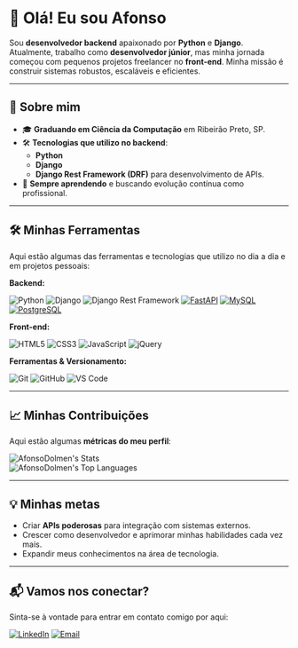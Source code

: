 # 👋 Olá! Eu sou **Afonso**

Sou **desenvolvedor backend** apaixonado por **Python** e **Django**. Atualmente, trabalho como **desenvolvedor júnior**, mas minha jornada começou com pequenos projetos freelancer no **front-end**. Minha missão é construir sistemas robustos, escaláveis e eficientes.  

---

## 🚀 Sobre mim  
- 🎓 **Graduando em Ciência da Computação** em Ribeirão Preto, SP.  
- 🛠 **Tecnologias que utilizo no backend**:  
  - **Python**  
  - **Django**  
  - **Django Rest Framework (DRF)** para desenvolvimento de APIs.  
- 🌱 **Sempre aprendendo** e buscando evolução contínua como profissional.  

---

## 🛠️ Minhas Ferramentas  
Aqui estão algumas das ferramentas e tecnologias que utilizo no dia a dia e em projetos pessoais:  

**Backend:**  

![Python](https://img.shields.io/badge/-Python-3776AB?style=flat-square&logo=python&logoColor=white) 
![Django](https://img.shields.io/badge/-Django-092E20?style=flat-square&logo=django&logoColor=white) 
![Django Rest Framework](https://img.shields.io/badge/-DRF-ff1709?style=flat-square&logo=django&logoColor=white)
[![FastAPI](https://img.shields.io/badge/-FastAPI-009688?style=flat-square&logo=fastapi&logoColor=white)](https://fastapi.tiangolo.com/)
[![MySQL](https://img.shields.io/badge/-MySQL-4479A1?style=flat-square&logo=mysql&logoColor=white)](https://www.mysql.com/)
[![PostgreSQL](https://img.shields.io/badge/-PostgreSQL-316192?style=flat-square&logo=postgresql&logoColor=white)](https://www.postgresql.org/)

**Front-end:**  

![HTML5](https://img.shields.io/badge/-HTML5-E34F26?style=flat-square&logo=html5&logoColor=white) 
![CSS3](https://img.shields.io/badge/-CSS3-1572B6?style=flat-square&logo=css3) 
![JavaScript](https://img.shields.io/badge/-JavaScript-333?style=flat-square&logo=javascript) 
![jQuery](https://img.shields.io/badge/-jQuery-0769AD?style=flat-square&logo=jquery&logoColor=white)

**Ferramentas & Versionamento:**  

![Git](https://img.shields.io/badge/-Git-F05032?style=flat-square&logo=git&logoColor=white) 
![GitHub](https://img.shields.io/badge/-GitHub-181717?style=flat-square&logo=github) 
![VS Code](https://img.shields.io/badge/-VS%20Code-007ACC?style=flat-square&logo=visual-studio-code&logoColor=white) 

---

## 📈 Minhas Contribuições  
Aqui estão algumas **métricas do meu perfil**:  
  
![AfonsoDolmen's Stats](https://github-readme-stats.vercel.app/api?username=AfonsoDolmen&theme=vue-dark&show_icons=true&hide_border=false&count_private=true)  
![AfonsoDolmen's Top Languages](https://github-readme-stats.vercel.app/api/top-langs/?username=AfonsoDolmen&theme=vue-dark&show_icons=true&hide_border=false)

---

## 💡 Minhas metas  
- Criar **APIs poderosas** para integração com sistemas externos.  
- Crescer como desenvolvedor e aprimorar minhas habilidades cada vez mais.
- Expandir meus conhecimentos na área de tecnologia.

---

## 📬 Vamos nos conectar?  
Sinta-se à vontade para entrar em contato comigo por aqui:  

[![LinkedIn](https://img.shields.io/badge/-LinkedIn-0077B5?style=flat-square&logo=linkedin&logoColor=white)](https://www.linkedin.com/in/afonso-dolmen-silva) 
[![Email](https://img.shields.io/badge/-Email-D14836?style=flat-square&logo=gmail&logoColor=white)](mailto:afonsodolmensilva@gmail.com)

